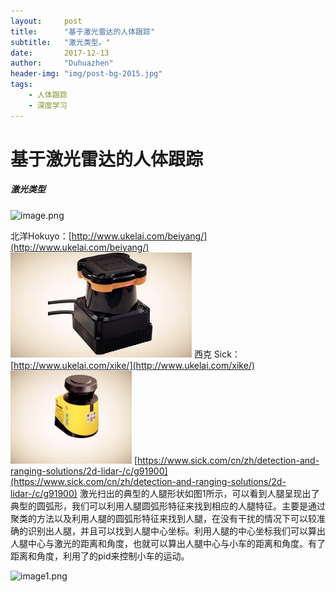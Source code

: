 ```yaml
---
layout:     post
title:      "基于激光雷达的人体跟踪"
subtitle:   "激光类型。"
date:       2017-12-13
author:     "Duhuazhen"
header-img: "img/post-bg-2015.jpg"
tags:
    - 人体跟踪
    - 深度学习
---
```


# 基于激光雷达的人体跟踪
##### 激光类型
![image.png](https://upload-images.jianshu.io/upload_images/11573595-bcca766e8a511cbc.png?imageMogr2/auto-orient/strip%7CimageView2/2/w/1240)  

北洋Hokuyo：[http://www.ukelai.com/beiyang/](http://www.ukelai.com/beiyang/)
![Hokuyo](https://github.com/duhuazhen/duhuazhen.github.io/blob/master/img/laser.jpg)
西克 Sick： [http://www.ukelai.com/xike/](http://www.ukelai.com/xike/)
![ Sick](https://github.com/duhuazhen/duhuazhen.github.io/blob/master/img/laser1.jpg)
[https://www.sick.com/cn/zh/detection-and-ranging-solutions/2d-lidar-/c/g91900](https://www.sick.com/cn/zh/detection-and-ranging-solutions/2d-lidar-/c/g91900)
        激光扫出的典型的人腿形状如图1所示，可以看到人腿呈现出了典型的圆弧形，我们可以利用人腿圆弧形特征来找到相应的人腿特征。主要是通过聚类的方法以及利用人腿的圆弧形特征来找到人腿，在没有干扰的情况下可以较准确的识别出人腿，并且可以找到人腿中心坐标。利用人腿的中心坐标我们可以算出人腿中心与激光的距离和角度，也就可以算出人腿中心与小车的距离和角度。有了距离和角度，利用了的pid来控制小车的运动。

![image1.png](https://upload-images.jianshu.io/upload_images/11573595-3084c4119fa9b0bd.png?imageMogr2/auto-orient/strip%7CimageView2/2/w/1240)


